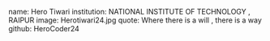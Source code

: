 name: Hero Tiwari
institution: NATIONAL INSTITUTE OF TECHNOLOGY , RAIPUR
image: Herotiwari24.jpg
quote: Where there is a will , there is a way
github: HeroCoder24
